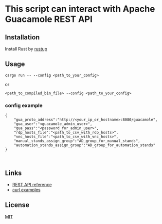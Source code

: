 # This script can interact with Apache Guacamole REST API

## Installation

Install Rust by [rustup](https://rustup.rs/)

## Usage 

```cargo run -- --config <path_to_your_config>``` 

or 

```<path_to_compiled_bin_file> --config <path_to_your_config>```

### config example

```
{
    "gua_proto_address":"http://<your_ip_or_hostname>:8080/guacamole",
    "gua_user":"<guacamole_admin_user>",
    "gua_pass":"<password_for_admin_user>",
    "rdp_hosts_file":"<path_to_csv_with_rdp_hosts>",
    "vnc_hosts_file":"<path_to_csv_with_vnc_hosts>",
    "manual_stands_assign_group":"AD_group_for_manual_stands",
    "automation_stands_assign_group":"AD_group_for_automation_stands"
}



```

## Links

- [REST API reference](https://github.com/ridvanaltun/guacamole-rest-api-documentation/tree/master/docs)
- [curl examples](https://gist.github.com/atomlab/376901845c3d474d1e60e6b7a3affaae)


## License

[MIT](https://choosealicense.com/licenses/mit/)
